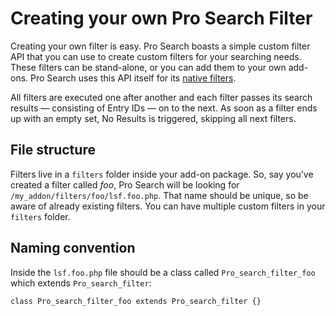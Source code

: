 <!--
    This source file is part of the open source project
    ExpressionEngine User Guide (https://github.com/ExpressionEngine/ExpressionEngine-User-Guide)

    @link      https://expressionengine.com/
    @copyright Copyright (c) 2003-2020, Packet Tide, LLC (https://packettide.com)
    @license   https://expressionengine.com/license Licensed under Apache License, Version 2.0
-->

# Creating your own Pro Search Filter

Creating your own filter is easy. Pro Search boasts a simple custom filter API that you can use to create custom filters for your searching needs. These filters can be stand-alone, or you can add them to your own add-ons. Pro Search uses this API itself for its [native filters](/add-ons/pro-search/filters.md).

All filters are executed one after another and each filter passes its search results — consisting of Entry IDs — on to the next. As soon as a filter ends up with an empty set, No Results is triggered, skipping all next filters.

## File structure

Filters live in a `filters` folder inside your add-on package. So, say you’ve created a filter called _foo_, Pro Search will be looking for `/my_addon/filters/foo/lsf.foo.php`. That name should be unique, so be aware of already existing filters. You can have multiple custom filters in your `filters` folder.

## Naming convention

Inside the `lsf.foo.php` file should be a class called `Pro_search_filter_foo` which extends `Pro_search_filter`:

    class Pro_search_filter_foo extends Pro_search_filter {}
